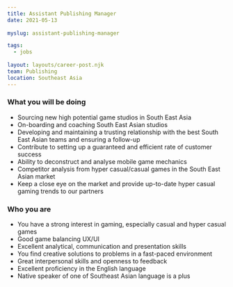 ```yaml
---
title: Assistant Publishing Manager
date: 2021-05-13
 
myslug: assistant-publishing-manager

tags: 
  - jobs
  
layout: layouts/career-post.njk
team: Publishing
location: Southeast Asia
---
```

### What you will be doing
- Sourcing new high potential game studios in South East Asia
- On-boarding and coaching South East Asian studios
- Developing and maintaining a trusting relationship with the best South East Asian teams and ensuring a follow-up
- Contribute to setting up a guaranteed and efficient rate of customer success
- Ability to deconstruct and analyse mobile game mechanics
- Competitor analysis from hyper casual/casual games in the South East Asian market
- Keep a close eye on the market and provide up-to-date hyper casual gaming trends to our partners
  
### Who you are
- You have a strong interest in gaming, especially casual and hyper casual games
- Good game balancing UX/UI
- Excellent analytical, communication and presentation skills
- You find creative solutions to problems in a fast-paced environment
- Great interpersonal skills and openness to feedback
- Excellent proficiency in the English language
- Native speaker of one of Southeast Asian language is a plus 
